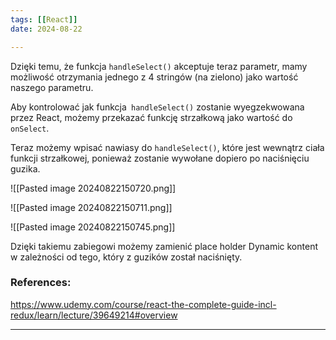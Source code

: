 ```yaml
--- 
tags: [[React]]
date: 2024-08-22

---
```

Dzięki temu, że funkcja `handleSelect()` akceptuje teraz parametr, mamy możliwość otrzymania jednego z 4 stringów (na zielono) jako wartość naszego parametru.

Aby kontrolować jak funkcja` handleSelect()` zostanie wyegzekwowana przez React, możemy przekazać funkcję strzałkową jako wartość do `onSelect`.

Teraz możemy wpisać nawiasy do `handleSelect()`, które jest wewnątrz ciała funkcji strzałkowej, ponieważ zostanie wywołane dopiero po naciśnięciu guzika.

![[Pasted image 20240822150720.png]]

![[Pasted image 20240822150711.png]]

![[Pasted image 20240822150745.png]]

Dzięki takiemu zabiegowi możemy zamienić place holder Dynamic kontent w zależności od tego, który z guzików został naciśnięty.

### References:
https://www.udemy.com/course/react-the-complete-guide-incl-redux/learn/lecture/39649214#overview

---



